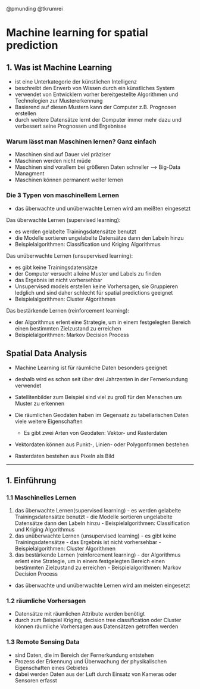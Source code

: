 @pmunding @tkrumrei

# Machine learning for spatial prediction
## 1. Was ist Machine Learning
  - ist eine Unterkategorie der künstlichen Intelligenz
  - beschreibt den Erwerb von Wissen durch ein künstliches System
  - verwendet von Entwicklern vorher bereitgestellte Algorithmen und Technologien zur Mustererkennung
  - Basierend auf diesen Mustern kann der Computer z.B. Prognosen erstellen
  - durch weitere Datensätze lernt der Computer immer mehr dazu und verbessert seine Prognossen und Ergebnisse

### Warum lässt man Maschinen lernen? Ganz einfach
  - Maschinen sind auf Dauer viel präziser
  - Maschinen werden nicht müde 
  - Maschinen sind vorallem bei größeren Daten schneller --> Big-Data Managment
  - Maschinen können permanent weiter lernen 

### Die 3 Typen von maschinellem Lernen
  - das überwachte und unüberwachte Lernen wird am meißten eingesetzt

Das überwachte Lernen (supervised learning):
  - es werden gelabelte Trainingsdatensätze benutzt
  - die Modelle sortieren ungelabelte Datensätze dann den Labeln hinzu
  - Beispielalgorithmen: Classification und Kriging Algorithmus

Das unüberwachte Lernen (unsupervised learning):
  - es gibt keine Trainingsdatensätze
  - der Computer versucht alleine Muster und Labels zu finden
  - das Ergebnis ist nicht vorhersehbar
  - Unsupervised models erstellen keine Vorhersagen, sie Gruppieren ledglich und sind daher schlecht für spatial predictions geeignet
  - Beispielalgorithmen: Cluster Algorithmen

Das bestärkende Lernen (reinforcement learning):
  - der Algorithmus erlent eine Strategie, um in einem festgelegten Bereich einen bestimmten Zielzustand zu erreichen
  - Beispielalgorithmen: Markov Decision Process

## Spatial Data Analysis
  - Machine Learning ist für räumliche  Daten besonders geeignet 
  - deshalb wird es schon seit über drei Jahrzenten in der Fernerkundung verwendet
  - Satellitenbilder zum Beispiel sind viel zu groß für den Menschen um Muster zu erkennen 
  - Die räumlichen Geodaten haben im Gegensatz zu tabellarischen Daten viele weitere Eigenschaften
    - Es gibt zwei Arten von Geodaten: Vektor- und Rasterdaten 

- Vektordaten können aus Punkt-, Linien- oder Polygonformen bestehen
- Rasterdaten bestehen aus Pixeln als Bild 





---------------------------------------------------------------------------------------------
## 1. Einführung 
### 1.1 Maschinelles Lernen
  1. das überwachte Lernen(supervised learning)
    - es werden gelabelte Trainingsdatensätze benutzt
    - die Modelle sortieren ungelabelte Datensätze dann den Labeln hinzu 
    - Beispielalgorithmen: Classification und Kriging Algorithmus
  2. das unüberwachte Lernen (unsupervised learning)
    - es gibt keine Trainingsdatensätze
    - das Ergebnis ist nicht vorhersehbar
    - Beispielalgorithmen: Cluster Algorithmen
  4. das bestärkende Lernen (reinforcement learning)
    - der Algorithmus erlent eine Strategie, um in einem festgelegten Bereich einen bestimmten Zielzustand zu erreichen
    - Beispielalgorithmen: Markov Decision Process
  - das überwachte und unüberwachte Lernen wird am meisten eingesetzt
### 1.2 räumliche Vorhersagen 
  - Datensätze mit räumlichen Attribute werden benötigt
  - durch zum Beispiel Kriging, decision tree classification oder Cluster können räumliche Vorhersagen aus Datensätzen getroffen werden
### 1.3 Remote Sensing Data
  - sind Daten, die im Bereich der Fernerkundung entstehen
  - Prozess der Erkennung und Überwachung der physikalischen Eigenschaften eines Gebietes
  - dabei werden Daten aus der Luft durch Einsatz von Kameras oder Sensoren erfasst
